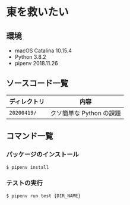# 東を救いたい

## 環境

- macOS Catalina 10.15.4
- Python 3.8.2
- pipenv 2018.11.26

## ソースコード一覧

| ディレクトリ | 内容                     |
| ------------ | ------------------------ |
| `20200419/`  | クソ簡単な Python の課題 |

## コマンド一覧

### パッケージのインストール

```shell
$ pipenv install
```

### テストの実行

```shell
$ pipenv run test {DIR_NAME}
```
